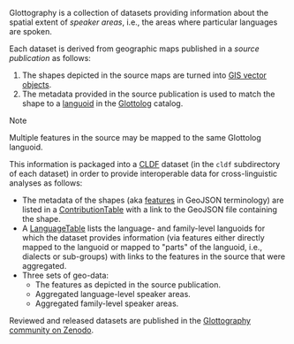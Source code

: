 Glottography is a collection of datasets providing information about the spatial extent of *speaker areas*, i.e., the areas where particular languages are spoken.

Each dataset is derived from geographic maps published in a *source publication* as follows:
1. The shapes depicted in the source maps are turned into [GIS vector objects](https://en.wikipedia.org/wiki/Data_model_(GIS)#Vector_data_model).
2. The metadata provided in the source publication is used to match the shape to a [languoid](https://glottolog.org/glottolog/glottologinformation)
   in the [Glottolog](https://glottolog.org) catalog.

> [!NOTE]
> Multiple features in the source may be mapped to the same Glottolog languoid.

This information is packaged into a [CLDF](https://cldf.clld.org) dataset (in the `cldf` subdirectory of each dataset) in order to provide interoperable data for cross-linguistic analyses as follows:
- The metadata of the shapes (aka [features](https://datatracker.ietf.org/doc/html/rfc7946#section-3.2) in GeoJSON terminology) are listed in a
  [ContributionTable](https://github.com/cldf/cldf/tree/master/components/contributions) with a link to the GeoJSON file containing the shape.
- A [LanguageTable](https://github.com/cldf/cldf/tree/master/components/languages) lists the language- and family-level languoids for which the dataset
  provides information (via features either directly mapped to the languoid or mapped to "parts" of the languoid, i.e., dialects or sub-groups) with
  links to the features in the source that were aggregated.
- Three sets of geo-data:
  - The features as depicted in the source publication.
  - Aggregated language-level speaker areas.
  - Aggregated family-level speaker areas.
 
Reviewed and released datasets are published in the [Glottography community on Zenodo](https://zenodo.org/communities/glottography).
